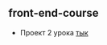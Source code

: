 ## front-end-course 

- Проект 2 урока [тык](https://dzidagor.github.io/front-end-course/kurs_lesson_3/src/)
